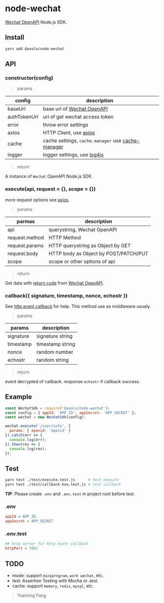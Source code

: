 # node-wechat

[Wechat OpenAPI] Node.js SDK.

## Install

```bash
yarn add @axolo/node-wechat
```

## API

### constructor(config)

> params

|    config    |                     description                     |
| ------------ | --------------------------------------------------- |
| baseUrl      | base url of [Wechat OpenAPI]                        |
| authTokenUrl | url of get wechat access token                      |
| error        | throw error settings                                |
| axios        | HTTP Client, use [axios]                            |
| cache        | cache settings, `cache.manager` use [cache-manager] |
| logger       | logger settings, use [log4js]                       |

> return

A instance of `Wechat` OpenAPI Node.js SDK.

### execute(api, request = {}, scope = {})

more request options see [axios].

> params

|     parmas     |              description               |
| -------------- | -------------------------------------- |
| api            | querystring, Wechat OpenAPI            |
| request.method | HTTP Method                            |
| request.params | HTTP querystring as Object by GET      |
| request.body   | HTTP body as Object by POST/PATCH/PUT  |
| scope          | scope or other options of api          |

> return

Get data with [return code] from [Wechat OpenAPI].

### callback({ signature, timestamp, nonce, echostr })

See [http event callback] for help.
This method use as middleware usualy.

> params

|  params   |   description    |
| --------- | ---------------- |
| signature | signature string |
| timestamp | timestamp string |
| nonce     | random number    |
| echostr   | random string    |

> return

event decrypted of callback. response `echostr` if callback success.

## Example

```js
const WechatSdk = require('@axolo/node-wechat');
const config = { appId: 'APP_ID', appSecret: 'APP_SECRET' };
const wechat = new WechatSdk(config);

wechat.execute('/user/info', {
  params: { openid: 'openid' }
}).catch(err => {
  console.log(err);
}).then(res => {
  console.log(res);
});
```

## Test

```bash
yarn test ./test/execute.test.js      # test execute
yarn test ./test/callback-koa.test.js # test callback
```

**TIP**: Please create `.env` and `.env.test` in project root before test.

### .env

```ini
appId = APP_ID
appSecret = APP_SECRET
```

### .env.test

```ini
## http server for http event callback
httpPort = 7001
```

## TODO

- mode: support `miniprogram`, `work wechat`, etc.
- test: Assertion Testing with Mocha or Jest.
- cache: support `memory`, `redis`, `mysql`, etc.

> Yueming Fang

[axios]: https://github.com/axios/axios
[cache-manager]: https://github.com/BryanDonovan/node-cache-manager
[log4js]: https://log4js-node.github.io/log4js-node
[Wechat OpenAPI]: https://developers.weixin.qq.com/doc/offiaccount/Getting_Started/Overview.html
[http event callback]: https://developers.weixin.qq.com/doc/offiaccount/Basic_Information/Access_Overview.html
[return code]: https://developers.weixin.qq.com/doc/offiaccount/Getting_Started/Global_Return_Code.html
